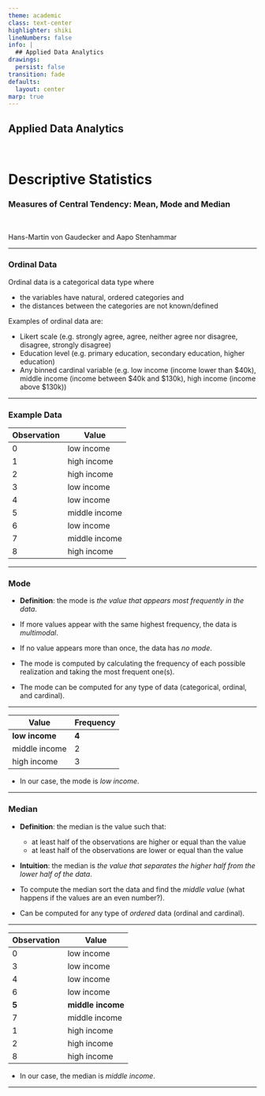 ```yaml
---
theme: academic
class: text-center
highlighter: shiki
lineNumbers: false
info: |
  ## Applied Data Analytics
drawings:
  persist: false
transition: fade
defaults:
  layout: center
marp: true
---
```


## Applied Data Analytics

<br>

# Descriptive Statistics

### Measures of Central Tendency: Mean, Mode and Median

<br>

Hans-Martin von Gaudecker and Aapo Stenhammar

---

### Ordinal Data

Ordinal data is a categorical data type where
- the variables have natural, ordered categories and
- the distances between the categories are not known/defined

Examples of ordinal data are:
- Likert scale (e.g. strongly agree, agree, neither agree nor disagree, disagree, strongly disagree)
- Education level (e.g. primary education, secondary education, higher education)
- Any binned cardinal variable (e.g. low income (income lower than \$40k), middle income (income between \$40k and \$130k), high income (income above $130k))

---

### Example Data


| Observation | Value |
| ----------- | ----- |
| 0           | low income     |
| 1           | high income     |
| 2           | high income   |
| 3           | low income   |
| 4           | low income   |
| 5           | middle income     |
| 6           | low income   |
| 7           | middle income   |
| 8           | high income   |

<!--Would be ideal to use some actual data, but no more than 5 obs and need repeated value for mode -->
<!-- I think with 5 obs. there is not a very interesting histogram we can plot... -->

---

### Mode

- **Definition**: the mode is _the value that appears most frequently in the data_.

- If more values appear with the same highest frequency, the data is _multimodal_.

- If no value appears more than once, the data has _no mode_.

- The mode is computed by calculating the frequency of each possible realization and taking the most frequent one(s).

- The mode can be computed for any type of data (categorical, ordinal, and cardinal).

---


| Value | Frequency |
| ----------- | ----- |
| **low income**           |  **4**    |
| middle income           |   2   |
| high income           | 3   |


- In our case, the mode is *low income*.

---

### Median

- **Definition**: the median is the value such that:
  - at least half of the observations are higher or equal than the value
  - at least half of the observations are lower or equal than the value

- **Intuition**: the median is _the value that separates the higher half from the lower half of the data_.

- To compute the median sort the data and find the _middle value_ (what happens if the values are an even number?).

- Can be computed for any type of _ordered_ data (ordinal and cardinal).

---


| Observation | Value |
| ----------- | ----- |
| 0           | low income     |
| 3           | low income   |
| 4           | low income   |
| 6           | low income   |
| **5**          | **middle income**     |
| 7           | middle income   |
| 1           | high income     |
| 2           | high income   |
| 8           | high income   |

- In our case, the median is *middle income*.

---
